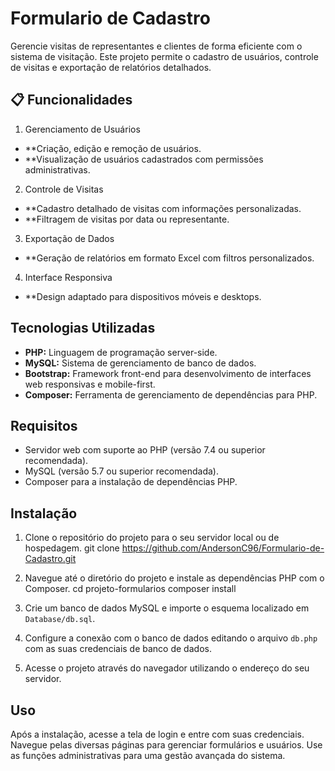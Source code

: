 # Formulario de Cadastro

Gerencie visitas de representantes e clientes de forma eficiente com o sistema de visitação. Este projeto permite o cadastro de usuários, controle de visitas e exportação de relatórios detalhados.

## 📋 Funcionalidades

1. Gerenciamento de Usuários
- **Criação, edição e remoção de usuários.
- **Visualização de usuários cadastrados com permissões administrativas.

2. Controle de Visitas
- **Cadastro detalhado de visitas com informações personalizadas.
- **Filtragem de visitas por data ou representante.

3. Exportação de Dados
- **Geração de relatórios em formato Excel com filtros personalizados.

4. Interface Responsiva
- **Design adaptado para dispositivos móveis e desktops.

## Tecnologias Utilizadas

- **PHP:** Linguagem de programação server-side.
- **MySQL:** Sistema de gerenciamento de banco de dados.
- **Bootstrap:** Framework front-end para desenvolvimento de interfaces web responsivas e mobile-first.
- **Composer:** Ferramenta de gerenciamento de dependências para PHP.

## Requisitos

- Servidor web com suporte ao PHP (versão 7.4 ou superior recomendada).
- MySQL (versão 5.7 ou superior recomendada).
- Composer para a instalação de dependências PHP.

## Instalação

1. Clone o repositório do projeto para o seu servidor local ou de hospedagem.
    git clone https://github.com/AndersonC96/Formulario-de-Cadastro.git

2. Navegue até o diretório do projeto e instale as dependências PHP com o Composer.
    cd projeto-formularios
    composer install

3. Crie um banco de dados MySQL e importe o esquema localizado em `Database/db.sql`.

4. Configure a conexão com o banco de dados editando o arquivo `db.php` com as suas credenciais de banco de dados.

5. Acesse o projeto através do navegador utilizando o endereço do seu servidor.

## Uso

Após a instalação, acesse a tela de login e entre com suas credenciais. Navegue pelas diversas páginas para gerenciar formulários e usuários. Use as funções administrativas para uma gestão avançada do sistema.